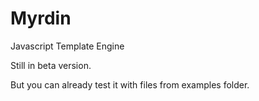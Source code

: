 # Myrdin
Javascript Template Engine

Still in beta version.

But you can already test it with files from examples folder.